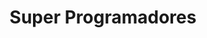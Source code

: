 ---
title: 'Super Programadores'
category: ['programacion']
banner: '/images/courses/super-programmers.jpg'
age: [8, 15]
---
